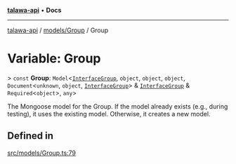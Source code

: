 [**talawa-api**](../../../README.md) • **Docs**

***

[talawa-api](../../../modules.md) / [models/Group](../README.md) / Group

# Variable: Group

\> `const` **Group**: `Model`\<[`InterfaceGroup`](../interfaces/InterfaceGroup.md), `object`, `object`, `object`, `Document`\<`unknown`, `object`, [`InterfaceGroup`](../interfaces/InterfaceGroup.md)\> & [`InterfaceGroup`](../interfaces/InterfaceGroup.md) & `Required`\<`object`\>, `any`\>

The Mongoose model for the Group.
If the model already exists (e.g., during testing), it uses the existing model.
Otherwise, it creates a new model.

## Defined in

[src/models/Group.ts:79](https://github.com/PalisadoesFoundation/talawa-api/blob/a87b45a1c490c996c3a8a52e117ecbaa4742ef49/src/models/Group.ts#L79)
